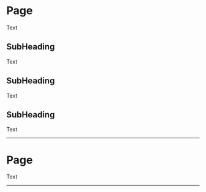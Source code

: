 
# Page

Text

## SubHeading

Text

## SubHeading

Text

## SubHeading

Text

---

# Page

Text

---